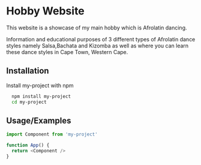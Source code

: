 
# Hobby Website

This website is a showcase of my main hobby which is Afrolatin dancing.

Information and educational purposes of 3 different types of Afrolatin dance styles namely Salsa,Bachata and Kizomba as well as where you can learn these dance styles in Cape Town, Western Cape.




## Installation

Install my-project with npm

```bash
  npm install my-project
  cd my-project
```
    
## Usage/Examples

```javascript
import Component from 'my-project'

function App() {
  return <Component />
}
```

